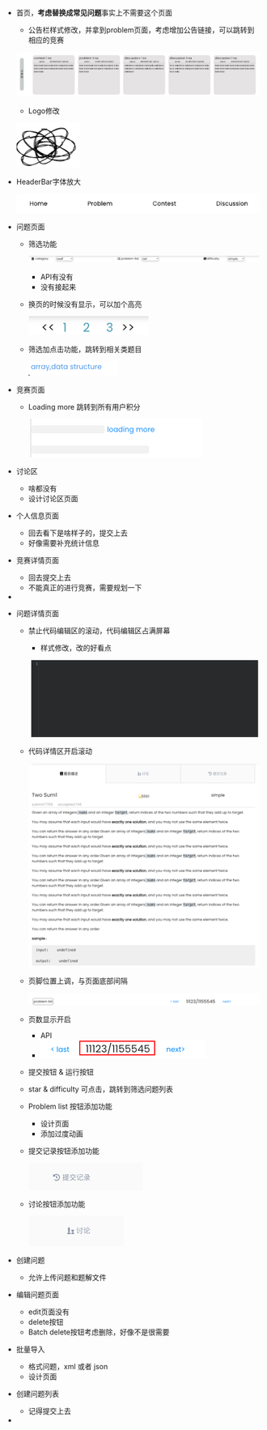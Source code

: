 - 首页，**考虑替换成常见问题**事实上不需要这个页面

  - 公告栏样式修改，并拿到problem页面，考虑增加公告链接，可以跳转到相应的竞赛

  ![image-20220302112810592](https://raw.githubusercontent.com/issyu-summer/Mac-Pic/main/img/image-20220302112810592.png)

  - Logo修改

  ![image-20220302112821233](https://raw.githubusercontent.com/issyu-summer/Mac-Pic/main/img/image-20220302112821233.png)

- HeaderBar字体放大

  ![image-20220302112851077](https://raw.githubusercontent.com/issyu-summer/Mac-Pic/main/img/image-20220302112851077.png)

- 问题页面

  - 筛选功能

    ![image-20220302113124954](https://raw.githubusercontent.com/issyu-summer/Mac-Pic/main/img/image-20220302113124954.png)

    - API有没有
    - 没有接起来

  - 换页的时候没有显示，可以加个高亮

    ![image-20220302113155817](https://raw.githubusercontent.com/issyu-summer/Mac-Pic/main/img/image-20220302113155817.png)

  - 筛选加点击功能，跳转到相关类题目

    ![image-20220302113136305](https://raw.githubusercontent.com/issyu-summer/Mac-Pic/main/img/image-20220302113136305.png)

- 竞赛页面

  - Loading more 跳转到所有用户积分

    ![image-20220302113306590](https://raw.githubusercontent.com/issyu-summer/Mac-Pic/main/img/image-20220302113306590.png)

- 讨论区

  - 啥都没有
  - 设计讨论区页面

- 个人信息页面

  - 回去看下是啥样子的，提交上去
  - 好像需要补充统计信息

- 竞赛详情页面

  - 回去提交上去
  - 不能真正的进行竞赛，需要规划一下

- 

- 问题详情页面

  - 禁止代码编辑区的滚动，代码编辑区占满屏幕

    - 样式修改，改的好看点

    ![image-20220302113550949](https://raw.githubusercontent.com/issyu-summer/Mac-Pic/main/img/image-20220302113550949.png)

  - 代码详情区开启滚动

    ![image-20220302113750207](https://raw.githubusercontent.com/issyu-summer/Mac-Pic/main/img/image-20220302113750207.png)

  - 页脚位置上调，与页面底部间隔

    ![image-20220302113914834](https://raw.githubusercontent.com/issyu-summer/Mac-Pic/main/img/image-20220302113914834.png)

  - 页数显示开启

    - API
    - ![image-20220302114011000](https://raw.githubusercontent.com/issyu-summer/Mac-Pic/main/img/image-20220302114011000.png)

  - 提交按钮 & 运行按钮

  - star & difficulty 可点击，跳转到筛选问题列表

  - Problem list 按钮添加功能

    - 设计页面
    - 添加过度动画

  - 提交记录按钮添加功能

    ![image-20220302114537425](https://raw.githubusercontent.com/issyu-summer/Mac-Pic/main/img/image-20220302114537425.png)

  - 讨论按钮添加功能

    ![image-20220302114531732](https://raw.githubusercontent.com/issyu-summer/Mac-Pic/main/img/image-20220302114531732.png)

- 创建问题
  - 允许上传问题和题解文件
- 编辑问题页面
  - edit页面没有
  - delete按钮
  - Batch delete按钮考虑删除，好像不是很需要
- 批量导入
  - 格式问题，xml 或者 json
  - 设计页面
- 创建问题列表
  - 记得提交上去
- 